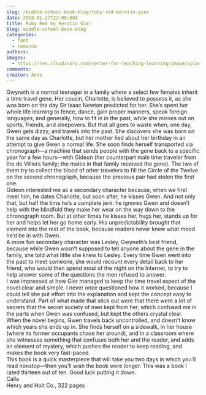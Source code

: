 ```yaml
---
slug: /middle-school-book-blog/ruby-red-kerstin-gier
date: 2018-01-27T22:00:50Z
title: Ruby Red by Kerstin Gier
blog: middle-school-book-blog
categories:
  - fant
  - romance
authors:
images:
  - https://res.cloudinary.com/center-for-teaching-learning/image/upload/v1637513093/Ruby-Red-187x300.jpg.jpg
comments:
creator: Anne
---
```


 Gwyneth is a normal teenager in a family where a select few females inherit a time travel gene. Her cousin, Charlotte, is believed to possess it, as she was born on the day Sir Isaac Newton predicted for her. She’s spent her whole life learning to fence, dance, gain proper manners, speak foreign languages, and generally, how to fit in in the past, while she misses out on sports, friends, and sleepovers. But that all goes to waste when, one day, Gwen gets dizzy, and travels into the past. She discovers she was born on the same day as Charlotte, but her mother lied about her birthday in an attempt to give Gwen a normal life. She soon finds herself transported via chronograph—a machine that sends people with the gene back to a specific year for a few hours—with Gideon (her counterpart male time traveler from the de Villiers family; the males in that family received the gene). The two of them try to collect the blood of other travelers to fill the Circle of the Twelve on the second chronograph, because the previous pair had stolen the first one.<br />Gideon interested me as a secondary character because, when we first meet him, he dates Charlotte, but soon after, he kisses Gwen. And not only that, but half the time he’s a complete jerk: he ignores Gwen and doesn’t help with the blindfold they make her wear on the way down to the chronograph room. But at other times he kisses her, hugs her, stands up for her and helps let her go home early. His unpredictability brought that element into the rest of the book, because readers never knew what mood he’d be in with Gwen.<br />A more fun secondary character was Lesley, Gwyneth’s best friend, because while Gwen wasn’t supposed to tell anyone about the gene in the family, she told what little she knew to Lesley. Every time Gwen went into the past to meet someone, she would recount every detail back to her friend, who would then spend most of the night on the Internet, to try to help answer some of the questions the men refused to answer.<br />I was impressed at how Gier managed to keep the time travel aspect of the novel clear and simple. I never once questioned how it worked, because I could tell she put effort into the explanation and kept the concept easy to understand. Part of what made that stick out were that there were a lot of secrets that the secret society of men kept from her, which confused me in the parts when Gwen was confused, but kept the others crystal clear.<br />When the novel begins, Gwen travels back uncontrolled, and doesn’t know which years she ends up in. She finds herself on a sidewalk, in her house (where its former occupants chase her around), and in a classroom where she witnesses something that confuses both her and the reader, and adds an element of mystery, which pushes the reader to keep reading, and makes the book very fast-paced.<br />This book is a quick masterpiece that will take you two days in which you’ll read nonstop—then you’ll wish the book were longer. This was a book I rated thirteen out of ten. Good luck putting it down.<br />Calla<br />Henry and Holt Co., 322 pages

